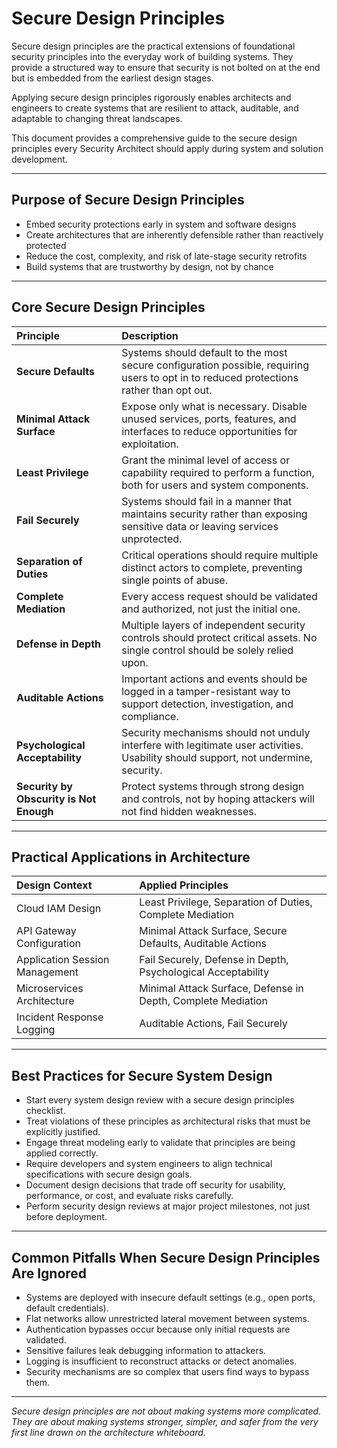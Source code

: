 # Secure Design Principles

Secure design principles are the practical extensions of foundational security principles into the everyday work of building systems. They provide a structured way to ensure that security is not bolted on at the end but is embedded from the earliest design stages.

Applying secure design principles rigorously enables architects and engineers to create systems that are resilient to attack, auditable, and adaptable to changing threat landscapes.

This document provides a comprehensive guide to the secure design principles every Security Architect should apply during system and solution development.

---

## Purpose of Secure Design Principles

- Embed security protections early in system and software designs
- Create architectures that are inherently defensible rather than reactively protected
- Reduce the cost, complexity, and risk of late-stage security retrofits
- Build systems that are trustworthy by design, not by chance

---

## Core Secure Design Principles

| Principle | Description |
|:----------|:------------|
| **Secure Defaults** | Systems should default to the most secure configuration possible, requiring users to opt in to reduced protections rather than opt out. |
| **Minimal Attack Surface** | Expose only what is necessary. Disable unused services, ports, features, and interfaces to reduce opportunities for exploitation. |
| **Least Privilege** | Grant the minimal level of access or capability required to perform a function, both for users and system components. |
| **Fail Securely** | Systems should fail in a manner that maintains security rather than exposing sensitive data or leaving services unprotected. |
| **Separation of Duties** | Critical operations should require multiple distinct actors to complete, preventing single points of abuse. |
| **Complete Mediation** | Every access request should be validated and authorized, not just the initial one. |
| **Defense in Depth** | Multiple layers of independent security controls should protect critical assets. No single control should be solely relied upon. |
| **Auditable Actions** | Important actions and events should be logged in a tamper-resistant way to support detection, investigation, and compliance. |
| **Psychological Acceptability** | Security mechanisms should not unduly interfere with legitimate user activities. Usability should support, not undermine, security. |
| **Security by Obscurity is Not Enough** | Protect systems through strong design and controls, not by hoping attackers will not find hidden weaknesses.

---

## Practical Applications in Architecture

| Design Context | Applied Principles |
|:---------------|:-------------------|
| Cloud IAM Design | Least Privilege, Separation of Duties, Complete Mediation |
| API Gateway Configuration | Minimal Attack Surface, Secure Defaults, Auditable Actions |
| Application Session Management | Fail Securely, Defense in Depth, Psychological Acceptability |
| Microservices Architecture | Minimal Attack Surface, Defense in Depth, Complete Mediation |
| Incident Response Logging | Auditable Actions, Fail Securely |

---

## Best Practices for Secure System Design

- Start every system design review with a secure design principles checklist.
- Treat violations of these principles as architectural risks that must be explicitly justified.
- Engage threat modeling early to validate that principles are being applied correctly.
- Require developers and system engineers to align technical specifications with secure design goals.
- Document design decisions that trade off security for usability, performance, or cost, and evaluate risks carefully.
- Perform security design reviews at major project milestones, not just before deployment.

---

## Common Pitfalls When Secure Design Principles Are Ignored

- Systems are deployed with insecure default settings (e.g., open ports, default credentials).
- Flat networks allow unrestricted lateral movement between systems.
- Authentication bypasses occur because only initial requests are validated.
- Sensitive failures leak debugging information to attackers.
- Logging is insufficient to reconstruct attacks or detect anomalies.
- Security mechanisms are so complex that users find ways to bypass them.

---

*Secure design principles are not about making systems more complicated. They are about making systems stronger, simpler, and safer from the very first line drawn on the architecture whiteboard.*


